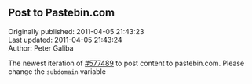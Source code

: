 ## Post to Pastebin.com  
Originally published: 2011-04-05 21:43:23  
Last updated: 2011-04-05 21:43:24  
Author: Peter Galiba  
  
The newest iteration of [#577489](http://code.activestate.com/recipes/577489-post-code-to-pastebincom/?in=lang-javascript) to post content to pastebin.com. Please change the `subdomain` variable